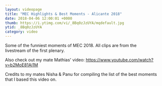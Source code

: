 ```yaml
---
layout: videopage
title: "MEC Highlights & Best Moments - Alicante 2018"
date: 2018-04-06 12:00:01 +0000
thumb: https://i.ytimg.com/vi/_8Bq0zJzUYA/mqdefault.jpg
ytid: _8Bq0zJzUYA
category: video
---
```


Some of the funniest moments of MEC 2018. All clips are from the livestream of the first plenary.

Also check out my mate Mathias' video: https://www.youtube.com/watch?v=b2MoE81Ai1M

Credits to my mates Nisha & Panu for compiling the list of the best moments that I based this video on.